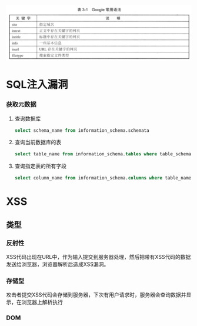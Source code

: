 ![1614739331045](Web%E5%AE%89%E5%85%A8%E6%B7%B1%E5%BA%A6%E5%89%96%E6%9E%90/1614739331045.png)

# SQL注入漏洞

### 获取元数据

1. 查询数据库

   ```sql
   select schema_name from information_schema.schemata
   ```

2. 查询当前数据库的表

   ```sql
   select table_name from information_schema.tables where table_schema= (select database())
   ```

3. 查询指定表的所有字段

   ```sql
   select column_name from information_schema.columns where table_name='student' 
   ```


# XSS

## 类型

### 反射性

XSS代码出现在URL中，作为输入提交到服务器处理，然后把带有XSS代码的数据发送给浏览器，浏览器解析后造成XSS漏洞。

### 存储型

攻击者提交XSS代码会存储到服务器，下次有用户请求时，服务器会查询数据并显示，在浏览器上解析执行

### DOM


















